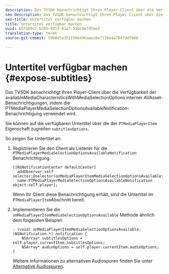 ```yaml
---
description: Das TVSDK benachrichtigt Ihren Player-Client über die Verfügbarkeit der availableMediaCharacteristicsWithMediaSelectionOptions interner AVAsset-Benachrichtigungen, indem die PTMediaPlayerMediaSelectionOptionsAvailableNotification-Benachrichtigung verwendet wird.
seo-description: Das TVSDK benachrichtigt Ihren Player-Client über die Verfügbarkeit der availableMediaCharacteristicsWithMediaSelectionOptions interner AVAsset-Benachrichtigungen, indem die PTMediaPlayerMediaSelectionOptionsAvailableNotification-Benachrichtigung verwendet wird.
seo-title: Untertitel verfügbar machen
title: Untertitel verfügbar machen
uuid: 657ab9c7-b205-4d13-81a7-51bc8e7d5ee2
translation-type: tm+mt
source-git-commit: 5908e5a3521966496aeec0ef730e4a704fddfb68

---
```



# Untertitel verfügbar machen {#expose-subtitles}

Das TVSDK benachrichtigt Ihren Player-Client über die Verfügbarkeit der availableMediaCharacteristicsWithMediaSelectionOptions interner AVAsset-Benachrichtigungen, indem die PTMediaPlayerMediaSelectionOptionsAvailableNotification-Benachrichtigung verwendet wird.

Sie können auf die verfügbaren Untertitel über die der `PTMediaPlayerItem` Eigenschaft zugreifen `subtitlesOptions`.

So zeigen Sie Untertitel an:

1. Registrieren Sie den Client als Listener für die `PTMediaPlayerMediaSelectionOptionsAvailableNotification` Benachrichtigung.

   ```
   [[NSNotificationCenter defaultCenter]  
     addObserver:self selector:@selector(onMediaPlayerItemMediaSelectionOptionsAvailable:)  
     name:PTMediaPlayerMediaSelectionOptionsAvailableNotification object:self.player];
   ```

   Wenn Ihr Client diese Benachrichtigung erhält, sind die Untertitel im `PTMediaPlayerItem`Abschnitt bereit.
1. Implementieren Sie die `onMediaPlayerItemMediaSelectionOptionsAvailable` Methode ähnlich dem folgenden Beispiel:

   ```
   - (void) onMediaPlayerItemMediaSelectionOptionsAvailable:(NSNotification *) notification { 
       NSArray* subtitlesOptions = self.player.currentItem.subtitlesOptions; 
       NSArray* audioOptions = self.player.currentItem.audioOptions; 
   }
   ```

   Weitere Informationen zu alternativen Audiospuren finden Sie unter [Alternative Audiospuren](../alternate-audio/c-psdk-ios-1.4-alternate-audio.md).